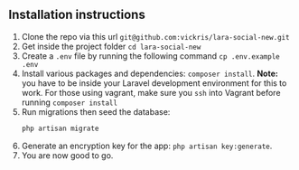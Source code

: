 ## Installation instructions
1. Clone the repo via this url `git@github.com:vickris/lara-social-new.git`
2. Get inside the project folder `cd lara-social-new`
3. Create a `.env` file by running the following command `cp .env.example .env`
4. Install various packages and dependencies: `composer install`. **Note:** you have to be inside your Laravel development environment for this to work. For those using vagrant, make sure you `ssh` into Vagrant before running `composer install`
5. Run migrations then seed the database:
    ```bash
    php artisan migrate
    ```
6. Generate an encryption key for the app: `php artisan key:generate`.
7. You are now good to go.
